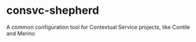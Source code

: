 # consvc-shepherd
A common configuration tool for Contextual Service projects, like Contile and Merino
